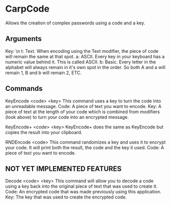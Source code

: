 # CarpCode
Allows the creation of complex passwords using a code and a key.

Arguments
-
Key: \n
t: Text. When encoding using the Text modifier, the piece of code will remain the same at that spot.
a: ASCII. Every key in your keyboard has a numeric value behind it. This is called ASCII.
b: Basic. Every letter in the alphabet will always remain in it's own spot in the order. So both A and a will remain 1, B and b will remain 2, ETC.

Commands
-
KeyEncode \<code\> \<key\>
This command uses a key to turn the code into an unreadable message.
Code: A piece of text you want to encode.
Key: A piece of text at the length of your code which is combined from modifiers (look above) to turn your code into an encrypted message.

KeyEncode+ \<code\> \<key\>
KeyEncode+ does the same as KeyEncode but copies the result into your clipboard.

RNDEncode \<code\>
This command randomizes a key and uses it to encrypt your code. It will print both the result, the code and the key it used.
Code: A piece of text you want to encode.

NOT YET IMPLEMENTED FEATURES
-
Decode \<code\> \<key\>
This command will allow you to decode a code using a key back into the original piece of text that was used to create it.
Code: An encrypted code that was made previously using this application.
Key: The key that was used to create the encrypted code.
